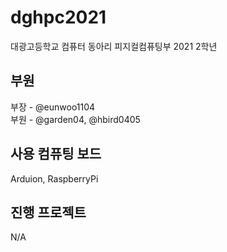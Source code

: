 # dghpc2021
대광고등학교 컴퓨터 동아리 피지컬컴퓨팅부 2021 2학년

## 부원
부장 - @eunwoo1104  
부원 - @garden04, @hbird0405

## 사용 컴퓨팅 보드
Arduion, RaspberryPi

## 진행 프로젝트
N/A
